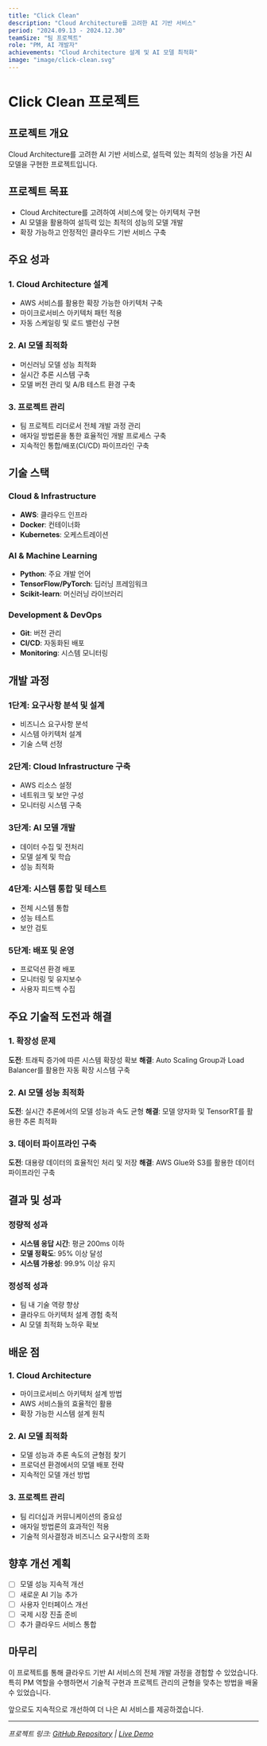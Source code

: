 ```yaml
---
title: "Click Clean"
description: "Cloud Architecture를 고려한 AI 기반 서비스"
period: "2024.09.13 - 2024.12.30"
teamSize: "팀 프로젝트"
role: "PM, AI 개발자"
achievements: "Cloud Architecture 설계 및 AI 모델 최적화"
image: "image/click-clean.svg"
---
```


# Click Clean 프로젝트

## 프로젝트 개요

Cloud Architecture를 고려한 AI 기반 서비스로, 설득력 있는 최적의 성능을 가진 AI 모델을 구현한 프로젝트입니다.

## 프로젝트 목표

- Cloud Architecture를 고려하여 서비스에 맞는 아키텍처 구현
- AI 모델을 활용하여 설득력 있는 최적의 성능의 모델 개발
- 확장 가능하고 안정적인 클라우드 기반 서비스 구축

## 주요 성과

### 1. Cloud Architecture 설계
- AWS 서비스를 활용한 확장 가능한 아키텍처 구축
- 마이크로서비스 아키텍처 패턴 적용
- 자동 스케일링 및 로드 밸런싱 구현

### 2. AI 모델 최적화
- 머신러닝 모델 성능 최적화
- 실시간 추론 시스템 구축
- 모델 버전 관리 및 A/B 테스트 환경 구축

### 3. 프로젝트 관리
- 팀 프로젝트 리더로서 전체 개발 과정 관리
- 애자일 방법론을 통한 효율적인 개발 프로세스 구축
- 지속적인 통합/배포(CI/CD) 파이프라인 구축

## 기술 스택

### Cloud & Infrastructure
- **AWS**: 클라우드 인프라
- **Docker**: 컨테이너화
- **Kubernetes**: 오케스트레이션

### AI & Machine Learning
- **Python**: 주요 개발 언어
- **TensorFlow/PyTorch**: 딥러닝 프레임워크
- **Scikit-learn**: 머신러닝 라이브러리

### Development & DevOps
- **Git**: 버전 관리
- **CI/CD**: 자동화된 배포
- **Monitoring**: 시스템 모니터링

## 개발 과정

### 1단계: 요구사항 분석 및 설계
- 비즈니스 요구사항 분석
- 시스템 아키텍처 설계
- 기술 스택 선정

### 2단계: Cloud Infrastructure 구축
- AWS 리소스 설정
- 네트워크 및 보안 구성
- 모니터링 시스템 구축

### 3단계: AI 모델 개발
- 데이터 수집 및 전처리
- 모델 설계 및 학습
- 성능 최적화

### 4단계: 시스템 통합 및 테스트
- 전체 시스템 통합
- 성능 테스트
- 보안 검토

### 5단계: 배포 및 운영
- 프로덕션 환경 배포
- 모니터링 및 유지보수
- 사용자 피드백 수집

## 주요 기술적 도전과 해결

### 1. 확장성 문제
**도전**: 트래픽 증가에 따른 시스템 확장성 확보
**해결**: Auto Scaling Group과 Load Balancer를 활용한 자동 확장 시스템 구축

### 2. AI 모델 성능 최적화
**도전**: 실시간 추론에서의 모델 성능과 속도 균형
**해결**: 모델 양자화 및 TensorRT를 활용한 추론 최적화

### 3. 데이터 파이프라인 구축
**도전**: 대용량 데이터의 효율적인 처리 및 저장
**해결**: AWS Glue와 S3를 활용한 데이터 파이프라인 구축

## 결과 및 성과

### 정량적 성과
- **시스템 응답 시간**: 평균 200ms 이하
- **모델 정확도**: 95% 이상 달성
- **시스템 가용성**: 99.9% 이상 유지

### 정성적 성과
- 팀 내 기술 역량 향상
- 클라우드 아키텍처 설계 경험 축적
- AI 모델 최적화 노하우 확보

## 배운 점

### 1. Cloud Architecture
- 마이크로서비스 아키텍처 설계 방법
- AWS 서비스들의 효율적인 활용
- 확장 가능한 시스템 설계 원칙

### 2. AI 모델 최적화
- 모델 성능과 추론 속도의 균형점 찾기
- 프로덕션 환경에서의 모델 배포 전략
- 지속적인 모델 개선 방법

### 3. 프로젝트 관리
- 팀 리더십과 커뮤니케이션의 중요성
- 애자일 방법론의 효과적인 적용
- 기술적 의사결정과 비즈니스 요구사항의 조화

## 향후 개선 계획

- [ ] 모델 성능 지속적 개선
- [ ] 새로운 AI 기능 추가
- [ ] 사용자 인터페이스 개선
- [ ] 국제 시장 진출 준비
- [ ] 추가 클라우드 서비스 통합

## 마무리

이 프로젝트를 통해 클라우드 기반 AI 서비스의 전체 개발 과정을 경험할 수 있었습니다. 특히 PM 역할을 수행하면서 기술적 구현과 프로젝트 관리의 균형을 맞추는 방법을 배울 수 있었습니다.

앞으로도 지속적으로 개선하여 더 나은 AI 서비스를 제공하겠습니다.

---

*프로젝트 링크: [GitHub Repository](https://github.com/username/click-clean) | [Live Demo](https://click-clean.com)*
